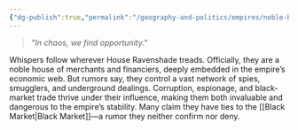 ```yaml
---
{"dg-publish":true,"permalink":"/geography-and-politics/empires/noble-houses/house-ravenshade/"}
---
```


> _"In chaos, we find opportunity."_

Whispers follow wherever House Ravenshade treads. Officially, they are a noble house of merchants and financiers, deeply embedded in the empire’s economic web. But rumors say, they control a vast network of spies, smugglers, and underground dealings. Corruption, espionage, and black-market trade thrive under their influence, making them both invaluable and dangerous to the empire’s stability. Many claim they have ties to the [[Black Market\|Black Market]]—a rumor they neither confirm nor deny.